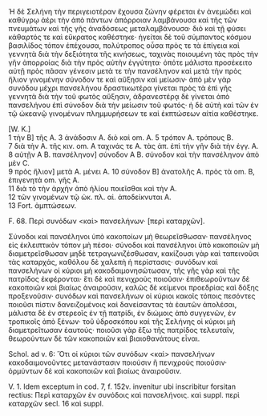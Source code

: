Ἡ δὲ Σελήνη τὴν περιγειοτέραν ἔχουσα ζώνην φέρεται ἐν ἀνεμώδει καὶ καθύγρῳ ἀέρι τὴν ἀπὸ πάντων ἀπόρροιαν λαμβάνουσα καὶ τῆς τῶν πνευμάτων καὶ τῆς γῆς ἀναδόσεως μεταλαμβάνουσα· διὸ καὶ τῇ φύσει κάθαρτός τε καὶ εὔκρατος καθέστηκε· ἡγείται δὲ τοῦ σύμπαντος κόσμου βασιλίδος τόπον ἐπέχουσα, πολύτροπος οὖσα πρὸς τε τὰ ἐπίγεια καὶ γεννητὰ διὰ τὴν δεξιότητα τῆς κινήσεως, ταχινὰς ποιουμένη τὰς πρὸς τὴν γῆν ἀπορροίας διὰ τὴν πρὸς αὐτὴν ἐγγύτητα· ὁπότε μάλιστα προσέκειτο αὐτῇ πρὸς πᾶσαν γένεσιν μετὰ τε τὴν πανσέληνον καὶ μετὰ τὴν πρὸς ἥλιον γινομένην σύνοδον τε καὶ αὔξησιν καὶ μείωσιν· ἀπὸ μὲν γὰρ συνόδου μέχρι πανσελήνου δραστικωτέρα γίνεται πρὸς τὰ ἐπὶ γῆς γεννητὰ διὰ τὴν τοῦ φωτὸς αὔξησιν, ἀδρανεστέρᾳ δὲ γίνεται ἀπὸ πανσελήνου ἐπὶ σύνοδον διὰ τὴν μείωσιν τοῦ φωτός· ἡ δὲ αὐτὴ καὶ τῶν ἐν τῷ ὠκεανῷ γινομένων πλημμυρήσεων τε καὶ ἐκπτώσεων αἰτία καθέστηκε.

[W. K.]  
1 τὴν B] τῆς A.  3 ἀνάδοσιν A.  διὸ καὶ om. A.  5 τρόπον A.  τρόπους B.  
7 διὰ τὴν A.  τῆς κιν. om. A  ταχινάς τε A.  τὰς ἀπ. ἐπὶ τὴν γῆν διὰ τὴν ἐγγ. A.  
8 αὐτῇν A B.  πανσέληνον] σύνοδον A B.  σύνοδον καὶ τὴν πανσέληνον ἀπὸ μὲν C.  
9 πρὸς ἥλιον] μετὰ A.  μένει A.  10 σύνοδον B] ἀνατολῆς A.  πρὸς τὰ om. B, ἐπιγενητά om. γῆς A.  
11 διὰ τὸ τὴν ἀρχὴν ἀπὸ ἡλίου ποιεῖσθαι καὶ τὴν A.  
12 τῶν γινομένων τῷ ὠκ. πλ. αἰ. ἀποδείκνυται A.  
13 Fort. ἀμπτώσεων.

F. 68. Περὶ συνόδων <καὶ> πανσελήνων· [περὶ καταρχῶν].

Σύνοδοι καὶ πανσέληνοι ὑπὸ κακοποίων μὴ θεωρεῖσθωσαν· πανσέληνος εἰς ἐκλειπτικὸν τόπον μὴ πέσοι· σύνοδοι καὶ πανσέληνοι ὑπὸ κακοποιῶν μὴ διαμετρεῖσθωσαν μηδὲ τετραγωνιζέσθωσαν, κακίζουσι γὰρ καὶ ταπεινοῦσι τὰς καταρχάς, καθόλου δὲ χαλεπὴ ἡ περίστασις· συνόδων καὶ πανσελήνων οἱ κύριοι μὴ κακοδαιμονησώτωσαν, τῆς γῆς γὰρ καὶ τῆς πατρίδος ἐκφέρονται· ἔτι δὲ καὶ πενιχροὺς ποιοῦσιν· ἐπιθεωροῦντων δὲ κακοποιῶν καὶ βιαίως ἀναιροῦσιν, καλῶς δὲ κείμενοι προεδρίας καὶ δόξης προξενοῦσιν· συνόδων καὶ πανσελήνων οἱ κύριοι κακοῖς τόποις πεσόντες ποιοῦσι πίστιν δανειζομένοις καὶ δανείσαντας τὰ ἑαυτῶν ἀπολέσαι, μάλιστα δὲ ἐν στερεοῖς ἐν τῇ πατρίδι, ἐν διώμοις ἀπὸ συγγενῶν, ἐν τροπικοῖς ἀπὸ ξένων· τοῦ ὑδροσκόπου καὶ τῆς Σελήνης οἱ κύριοι μὴ διαμετρεῖτωσαν ἑαυτούς· ποιοῦσι γὰρ ἔξω τῆς πατρίδος τελευταῖν, θεωρούντων δὲ τῶν κακοποιῶν καὶ βιαιοθανάτους εἶναι.

Schol. ad v. 6: Ὅτι οἱ κύριοι τῶν συνόδων <καὶ> πανσελήνων κακοδαιμονοῦντες μετανάστασιν ποιούσιν ἢ πενιχροὺς ποιούσιν· ὁρμύντων δὲ καὶ κακοποιῶν καὶ βιαίως ἀναιροῦσιν.

V. 1. Idem exceptum in cod. 7, f. 152v. invenitur ubi inscribitur forsitan rectius: Περὶ καταρχῶν ἐν συνόδοις καὶ πανσελήνοις. καὶ suppl. περὶ καταρχῶν secl. 16 καὶ suppl.